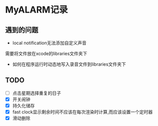 # MyALARM记录



## 遇到的问题

- local notification无法添加自定义声音	

需要将文件放在xcode的libraries文件夹下

- 如何在程序运行时动态地写入录音文件到libraries文件夹下

## TODO
- [ ] 点击星期选择重复的日子
- [x] 开关闹钟
- [x] 持久化储存
- [x] fast clock显示剩余时间不应该在每次渲染时计算,而应该设置一个定时器
- [x] 滑动删除
